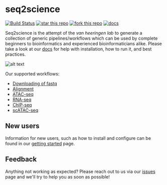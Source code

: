 # seq2science
[![Build Status](http://ocimum.science.ru.nl/jenkins/buildStatus/icon?job=seq2science%2Fmaster)](http://ocimum.science.ru.nl/jenkins/job/seq2science/job/master/lastBuild/display/redirect/)
[![star this repo](https://img.shields.io/github/stars/vanheeringen-lab/seq2science?style=flat&color=brightgreen)](https://github.com/vanheeringen-lab/seq2science/stargazers)
[![fork this repo](https://img.shields.io/github/forks/vanheeringen-lab/seq2science?style=flat&color=brightgreen)](https://github.com/vanheeringen-lab/seq2science/fork)
[![docs](https://github.com/vanheeringen-lab/seq2science/workflows/docs/badge.svg)](https://vanheeringen-lab.github.io/seq2science)

Seq2science is the attempt of the *van heeringen lab* to generate a collection of generic pipelines/workflows which can be used by complete beginners to bioinformatics and experienced bioinformaticians alike. Please take a look at our [docs](https://vanheeringen-lab.github.io/seq2science/) for help with installation, how to run it, and best practices.

![alt text](https://vanheeringen-lab.github.io/seq2science/_static/seq2science.png "seq2science")

Our supported workflows:
* [Downloading of fastq](https://vanheeringen-lab.github.io/seq2science/content/workflows/download_fastq.html)
* [Alignment](https://vanheeringen-lab.github.io/seq2science/content/workflows/download_fastq.html)
* [ATAC-seq](https://vanheeringen-lab.github.io/seq2science/content/workflows/download_fastq.html)
* [RNA-seq](https://vanheeringen-lab.github.io/seq2science/content/workflows/download_fastq.html)
* [ChIP-seq](https://vanheeringen-lab.github.io/seq2science/content/workflows/download_fastq.html)
* [scATAC-seq](https://vanheeringen-lab.github.io/seq2science/content/workflows/download_fastq.html)

## New users
Information for new users, such as how to install and configure can be found in our [getting started](https://vanheeringen-lab.github.io/seq2science/content/gettingstarted.html) page.

## Feedback
Anything not working as expected? Please reach out to us via our [issues](https://github.com/vanheeringen-lab/seq2science/issues) page and we'll try to help you as soon as possible!
